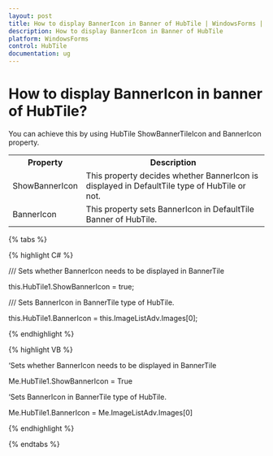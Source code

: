 ```yaml
---
layout: post
title: How to display BannerIcon in Banner of HubTile | WindowsForms | Syncfusion
description: How to display BannerIcon in Banner of HubTile
platform: WindowsForms
control: HubTile
documentation: ug
--- 
```



# How to display BannerIcon in banner of HubTile?

You can achieve this by using HubTile ShowBannerTileIcon and BannerIcon property.




<Table>
<tr>
<th>Property</th>
<th>Description</th>
</tr>
<tr>
<td>ShowBannerIcon</td>
<td>This property decides whether BannerIcon is displayed in DefaultTile type of HubTile or not.</td>
</tr>
<tr>
<td>BannerIcon</td>
<td>This property sets BannerIcon in DefaultTile Banner of HubTile.</td>
</tr>
</Table>

{% tabs %}

{% highlight C# %} 

/// Sets whether BannerIcon needs to be displayed in BannerTile

this.HubTile1.ShowBannerIcon = true;

 

/// Sets BannerIcon in BannerTile type of HubTile.

this.HubTile1.BannerIcon = this.ImageListAdv.Images[0];

{% endhighlight %}

{% highlight VB %} 
 

‘Sets whether BannerIcon needs to be displayed in BannerTile

Me.HubTile1.ShowBannerIcon = True

 

‘Sets BannerIcon in BannerTile type of HubTile.

Me.HubTile1.BannerIcon = Me.ImageListAdv.Images[0]


{% endhighlight %}

{% endtabs %}